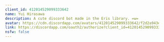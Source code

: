 ```yaml
---
client_id: 412014529099333642
name: Yui Hirasawa
description: A cute discord bot made in the Eris library. =w=
avatar: https://cdn.discordapp.com/avatars/412014529099333642/f2d2a943ec36e2dba919bab3734138aa.png
link: https://discordapp.com/oauth2/authorize?client_id=412014529099333642&scope=bot&permissions=0
nsfw: false
---
```

